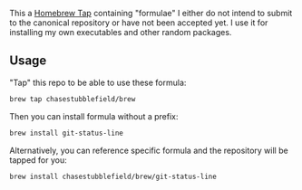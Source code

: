 This a [Homebrew Tap](https://github.com/mxcl/homebrew/wiki/brew-tap) containing "formulae" I either do not intend to submit to the canonical repository or have not been accepted yet. I use it for installing my own executables and other random packages.

## Usage

"Tap" this repo to be able to use these formula:

```bash
brew tap chasestubblefield/brew
```

Then you can install formula without a prefix:

```bash
brew install git-status-line
```

Alternatively, you can reference specific formula and the repository will be tapped for you:

```bash
brew install chasestubblefield/brew/git-status-line
```
